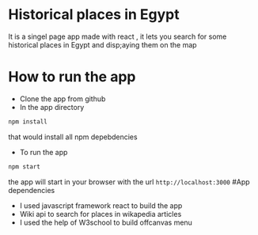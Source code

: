 # Historical places in Egypt

It is a singel page app made with react , it lets you search for some historical places in Egypt and disp;aying them on the map 

# How to run the app

- Clone the app from github
- In the app directory 
``` sh 
npm install
```
that would install all npm depebdencies
- To run the app 
```sh
npm start
```
the app will start in your browser with the url ```http://localhost:3000```
#App dependencies
* I used javascript framework react to build the app
* Wiki api to search for places in wikapedia articles
* I used the help of W3school to build offcanvas menu